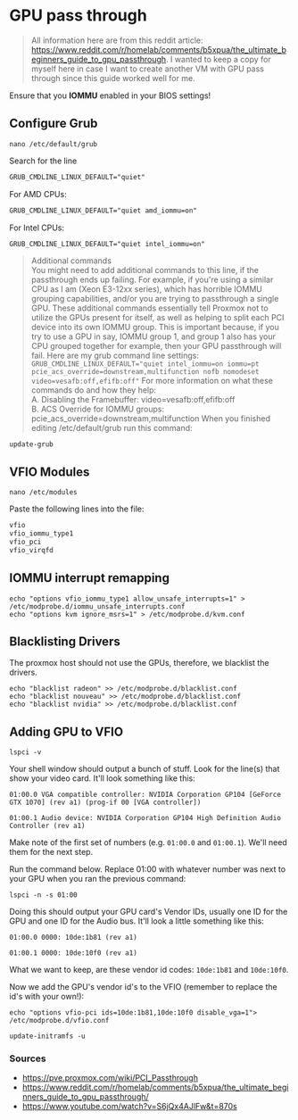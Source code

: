 # GPU pass through

>All information here are from this reddit article: https://www.reddit.com/r/homelab/comments/b5xpua/the_ultimate_beginners_guide_to_gpu_passthrough.
I wanted to keep a copy for myself here in case I want to create another VM with GPU pass through since this guide worked well for me.

Ensure that you **IOMMU** enabled in your BIOS settings!

## Configure Grub

```shell
nano /etc/default/grub
```

Search for the line
```txt
GRUB_CMDLINE_LINUX_DEFAULT="quiet"
```

For AMD CPUs:
```txt
GRUB_CMDLINE_LINUX_DEFAULT="quiet amd_iommu=on"
```

For Intel CPUs:
```txt
GRUB_CMDLINE_LINUX_DEFAULT="quiet intel_iommu=on"
```

>   Additional commands 
    <br/>
    You might need to add additional commands to this line, if the passthrough ends up failing. For example, if you're using a similar CPU as I am (Xeon E3-12xx series), which has horrible IOMMU grouping capabilities, and/or you are trying to passthrough a single GPU.
    These additional commands essentially tell Proxmox not to utilize the GPUs present for itself, as well as helping to split each PCI device into its own IOMMU group. This is important because, if you try to use a GPU in say, IOMMU group 1, and group 1 also has your CPU grouped together for example, then your GPU passthrough will fail.
    Here are my grub command line settings:
    <br/>
    ```
    GRUB_CMDLINE_LINUX_DEFAULT="quiet intel_iommu=on iommu=pt pcie_acs_override=downstream,multifunction nofb nomodeset video=vesafb:off,efifb:off"
    ```
    For more information on what these commands do and how they help:<br/>
    A. Disabling the Framebuffer: video=vesafb:off,efifb:off<br/>
    B. ACS Override for IOMMU groups: pcie_acs_override=downstream,multifunction
    When you finished editing /etc/default/grub run this command:

```shell
update-grub
```

## VFIO Modules

```shell
nano /etc/modules
```

Paste the following lines into the file:

```txt
vfio
vfio_iommu_type1
vfio_pci
vfio_virqfd
```

## IOMMU interrupt remapping

```shell
echo "options vfio_iommu_type1 allow_unsafe_interrupts=1" > /etc/modprobe.d/iommu_unsafe_interrupts.conf
echo "options kvm ignore_msrs=1" > /etc/modprobe.d/kvm.conf
```

## Blacklisting Drivers

The proxmox host should not use the GPUs, therefore, we blacklist the drivers.

```shell
echo "blacklist radeon" >> /etc/modprobe.d/blacklist.conf
echo "blacklist nouveau" >> /etc/modprobe.d/blacklist.conf
echo "blacklist nvidia" >> /etc/modprobe.d/blacklist.conf
```

## Adding GPU to VFIO

```shell
lspci -v
```



Your shell window should output a bunch of stuff. Look for the line(s) that show your video card. It'll look something like this:

```shell
01:00.0 VGA compatible controller: NVIDIA Corporation GP104 [GeForce GTX 1070] (rev a1) (prog-if 00 [VGA controller])

01:00.1 Audio device: NVIDIA Corporation GP104 High Definition Audio Controller (rev a1)
```
Make note of the first set of numbers (e.g. `01:00.0` and `01:00.1`). We'll need them for the next step.

Run the command below. Replace 01:00 with whatever number was next to your GPU when you ran the previous command:

```shell
lspci -n -s 01:00
```

Doing this should output your GPU card's Vendor IDs, usually one ID for the GPU and one ID for the Audio bus. It'll look a little something like this:

```shell
01:00.0 0000: 10de:1b81 (rev a1)

01:00.1 0000: 10de:10f0 (rev a1)
```

What we want to keep, are these vendor id codes: `10de:1b81` and `10de:10f0`.

Now we add the GPU's vendor id's to the VFIO (remember to replace the id's with your own!):
```shell
echo "options vfio-pci ids=10de:1b81,10de:10f0 disable_vga=1"> /etc/modprobe.d/vfio.conf
```

```shell
update-initramfs -u
```

### Sources

- https://pve.proxmox.com/wiki/PCI_Passthrough
- https://www.reddit.com/r/homelab/comments/b5xpua/the_ultimate_beginners_guide_to_gpu_passthrough/
- https://www.youtube.com/watch?v=S6jQx4AJlFw&t=870s